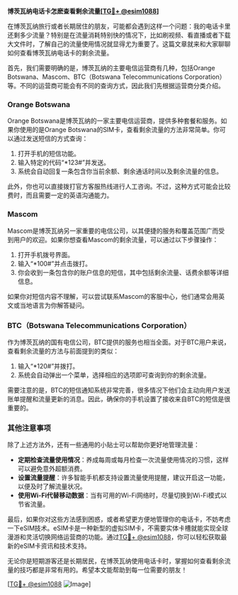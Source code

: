 **博茨瓦纳电话卡怎麽查看剩余流量[[TG💪+ @esim1088](https://t.me/s/esim1088)]**

在博茨瓦纳旅行或者长期居住的朋友，可能都会遇到这样一个问题：我的电话卡里还剩多少流量？特别是在流量消耗特别快的情况下，比如刷视频、看直播或者下载大文件时，了解自己的流量使用情况就显得尤为重要了。这篇文章就来和大家聊聊如何查看博茨瓦纳电话卡的剩余流量。

首先，我们需要明确的是，博茨瓦纳的主要电信运营商有几种，包括Orange Botswana、Mascom、BTC（Botswana Telecommunications Corporation）等。不同的运营商可能会有不同的查询方式，因此我们先根据运营商分类介绍。

### Orange Botswana

Orange Botswana是博茨瓦纳的一家主要电信运营商，提供多种套餐和服务。如果你使用的是Orange Botswana的SIM卡，查看剩余流量的方法非常简单。你可以通过发送短信的方式查询：

1. 打开手机的短信功能。
2. 输入特定的代码“*123#”并发送。
3. 系统会自动回复一条包含你当前余额、剩余通话时间以及剩余流量的信息。

此外，你也可以直接拨打官方客服热线进行人工咨询。不过，这种方式可能会比较费时，而且需要一定的英语沟通能力。

### Mascom

Mascom是博茨瓦纳另一家重要的电信公司，以其便捷的服务和覆盖范围广而受到用户的欢迎。如果你想查看Mascom的剩余流量，可以通过以下步骤操作：

1. 打开手机拨号界面。
2. 输入“*100#”并点击拨打。
3. 你会收到一条包含你的账户信息的短信，其中包括剩余流量、话费余额等详细信息。

如果你对短信内容不理解，可以尝试联系Mascom的客服中心，他们通常会用英文或当地语言为你解答疑问。

### BTC（Botswana Telecommunications Corporation）

作为博茨瓦纳的国有电信公司，BTC提供的服务也相当全面。对于BTC用户来说，查看剩余流量的方法与前面提到的类似：

1. 输入“*120#”并拨打。
2. 系统会自动弹出一个菜单，选择相应的选项即可查询到你的剩余流量。

需要注意的是，BTC的短信通知系统非常完善，很多情况下他们会主动向用户发送账单提醒和流量更新的消息。因此，确保你的手机设置了接收来自BTC的短信是很重要的。

### 其他注意事项

除了上述方法外，还有一些通用的小贴士可以帮助你更好地管理流量：

- **定期检查流量使用情况**：养成每周或每月检查一次流量使用情况的习惯，这样可以避免意外超额消费。
- **设置流量提醒**：许多智能手机都支持设置流量使用提醒，建议开启这一功能，以便及时了解流量状况。
- **使用Wi-Fi代替移动数据**：当有可用的Wi-Fi网络时，尽量切换到Wi-Fi模式以节省流量。

最后，如果你对这些方法感到困惑，或者希望更方便地管理你的电话卡，不妨考虑一下eSIM技术。eSIM卡是一种新型的虚拟SIM卡，不需要实体卡槽就能实现全球漫游和灵活切换网络运营商的功能。通过[TG💪+ @esim1088](https://t.me/s/esim1088)，你可以轻松获取最新的eSIM卡资讯和技术支持。

无论你是短期游客还是长期居民，在博茨瓦纳使用电话卡时，掌握如何查看剩余流量的技巧都是非常有用的。希望本文能帮助到每一位需要的朋友！

[[TG💪+ @esim1088](https://t.me/s/esim1088) ![Image](https://i.postimg.cc/4NQfJmqS/Snipaste-2025-05-13-00-14-12.png)]